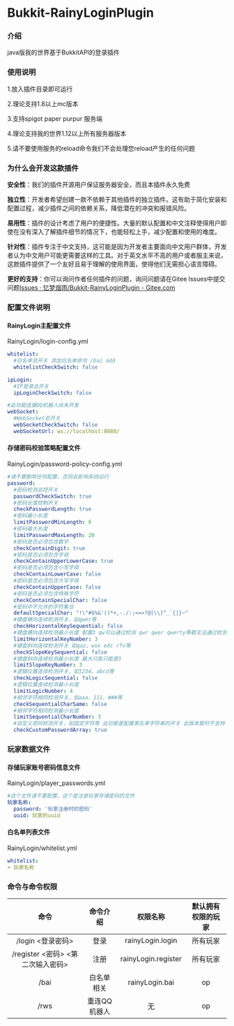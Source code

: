 # Bukkit-RainyLoginPlugin

### 介绍

java版我的世界基于BukkitAPI的登录插件


### 使用说明

1.放入插件目录即可运行

2.理论支持1.8以上mc版本

3.支持spigot paper purpur 服务端

4.理论支持我的世界1.12以上所有服务器版本

5.请不要使用服务的reload命令我们不会处理您reload产生的任何问题

### 为什么会开发这款插件

**安全性**：我们的插件开源用户保证服务器安全，而且本插件永久免费

**独立性**：开发者希望创建一款不依赖于其他插件的独立插件。这有助于简化安装和配置过程，减少插件之间的依赖关系，降低潜在的冲突和报错风险。

**易用性**：插件的设计考虑了用户的便捷性。大量的默认配置和中文注释使得用户即使在没有深入了解插件细节的情况下，也能轻松上手，减少配置和使用的难度。

**针对性**：插件专注于中文支持，这可能是因为开发者主要面向中文用户群体，开发者认为中文用户可能更需要这样的工具。对于英文水平不高的用户或者服主来说，这款插件提供了一个友好且易于理解的使用界面，使得他们无需担心语言障碍。

**更好的支持**：你可以询问作者任何插件的问题，询问问题请在Gitee lssues中提交问题[Issues · 忆梦烟雨/Bukkit-RainyLoginPlugin - Gitee.com](https://gitee.com/YiMengYanYu/Bukkit-RainyLoginPlugin/issues)

### 配置文件说明

#### **RainyLogin主配置文件**

RainyLogin/login-config.yml

```yaml
whitelist:
  #白名单总开关 添加白名单命令 /bai add
  whitelistCheckSwitch: false

ipLogin:
  #IP登录总开关
  ipLoginCheckSwitch: false

#此功能连接QQ机器人尚未开发
webSocket:
  #WebSocket总开关
  webSocketCheckSwitch: false
  webSocketUrl: ws://localhost:8080/
```

#### **存储密码校验策略配置文件**

RainyLogin/password-policy-config.yml 

```yaml
#请不要删除任何配置，否则会影响系统运行
password:
  #密码检测总控开关
  passwordCheckSwitch: true
  #密码长度控制开关
  checkPasswordLength: true
  #密码最小长度
  limitPasswordMinLength: 6
  #密码最大长度
  limitPasswordMaxLength: 20
  #密码是否必须包含数字
  checkContainDigit: true
  #密码是否必须包含字母
  checkContainUpperLowerCase: true
  #密码是否必须包含小写字母
  checkContainLowerCase: false
  #密码是否必须包含大写字母
  checkContainUpperCase: false
  #密码是否必须包含特殊字符
  checkContainSpecialChar: false
  #密码中不允许的字符集合
  defaultSpecialChar: "!\"#$%&'()*+,-./:;<=>?@[\\]^_`{|}~"
  #键盘横向连续检测开关，如qwer等
  checkHorizontalKeySequential: false
  #键盘横向连续检测最小长度 配置3 qw可以通过检测 qwr qwer qwerty等都无法通过检测
  limitHorizontalKeyNumber: 3
  #键盘斜向连续检测开关 如qaz、wsx edc rfv等
  checkSlopeKeySequential: false
  #键盘斜向连续检测最小长度 最大只能只能是3
  limitSlopeKeyNumber: 3
  #逻辑位置连续检测开关，如1234、abcd等
  checkLogicSequential: false
  #逻辑位置连续检测最小长度
  limitLogicNumber: 4
  #相邻字符相同检测开关，如aaa、111、###等
  checkSequentialCharSame: false
  #相邻字符相同检测最小长度
  limitSequentialCharNumber: 3
  #自定义密码检测开关，如固定字符等 此功能是配置黑名单字符串的开关 此版本暂时不支持
  checkCustomPasswordArray: true
```



### 玩家数据文件

####  **存储玩家账号密码信息文件** 

RainyLogin/player_passwords.yml

```yaml
#这个文件请不要配置，这个是注册玩家存储密码的文件
玩家名称:
  password: '玩家注册时的密码'
  uuid: 玩家的uuid
```

#### **白名单列表文件**

RainyLogin/whitelist.yml 

```yaml
whitelist:
- 玩家名称


```

### 命令与命令权限

|                命令                |   命令介绍   |      权限名称       | 默认拥有权限的玩家 |
| :--------------------------------: | :----------: | :-----------------: | :----------------: |
|         /login <登录密码>          |     登录     |  rainyLogin.login   |      所有玩家      |
| /register <密码>  <第二次输入密码> |     注册     | rainyLogin.register |      所有玩家      |
|                /bai                |  白名单相关  |   rainyLogin.bai    |         op         |
|                /rws                | 重连QQ机器人 |         无          |         op         |
